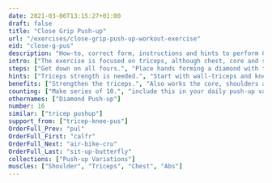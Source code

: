 ```yaml
---
date: 2021-03-06T13:15:27+01:00
draft: false
title: "Close Grip Push-up"
url: "/exercises/close-grip-push-up-workout-exercise"
eid: "close-g-pus"
description: "How-to, correct form, instructions and hints to perform Close Grip Push-up. Similar exercises and video demo"
intro: ["The exercise is focused on triceps, although chest, core and shoulders are also involved."]
steps: ["Get down on all fours.", "Place hands forming a diamond with thumb and indicator fingers.", "Straighten arms and legs.", "Lower the body, the chest nearly touches the floor.", "Pause, then straight your arms and push back up."]
hints: ["Triceps strength is needed.", "Start with wall-triceps and knee-triceps push-ups, if needed.", "keep your core engaged, the all body in a straight line."]
benefits: ["Strengthen the triceps.", "Also works the core, shoulders and chest."]
counting: ["Make series of 10.", "include this in your daily push-up variations."]
othernames: ["Diamond Push-up"]
number: 16
similar: ["tricep pushup"]
support_from: ["tricep-knee-pus"]
OrderFull_Prev: "pul"
OrderFull_First: "calfr"
OrderFull_Next: "air-bike-cru"
OrderFull_Last: "sit-up-butterfly"
collections: ["Push-up Variations"]
muscles: ["Shoulder", "Triceps", "Chest", "Abs"]
---
```

